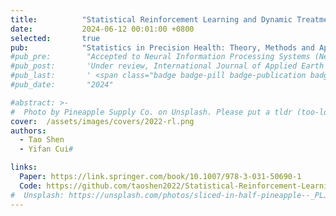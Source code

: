 ```yaml
---
title:          "Statistical Reinforcement Learning and Dynamic Treatment Regimes"
date:           2024-06-12 00:01:00 +0800
selected:       true
pub:            "Statistics in Precision Health: Theory, Methods and Applications"
#pub_pre:        "Accepted to Neural Information Processing Systems (NeurIPS) 2023"
#pub_post:       'Under review, International Journal of Applied Earth Observation and Geoinformation(JAG)'
#pub_last:       ' <span class="badge badge-pill badge-publication badge-success">Spotlight</span>'
#pub_date:       "2024"

#abstract: >-
#  Photo by Pineapple Supply Co. on Unsplash. Please put a tldr (too-long-didnt-read, 1~2 sentences) of your publication here. It is not recommended to put the actual abstract here because it is usually too long to fit in. $\LaTeX$ is supported. $a=b+c$.
cover:  /assets/images/covers/2022-rl.png
authors:
  - Tao Shen
  - Yifan Cui#

links:
  Paper: https://link.springer.com/book/10.1007/978-3-031-50690-1
  Code: https://github.com/taoshen2022/Statistical-Reinforcement-Learning-and-Dynamic-Treatment-Regimes-Supplementary-material
#  Unsplash: https://unsplash.com/photos/sliced-in-half-pineapple--_PLJZmHZzk
---
```

